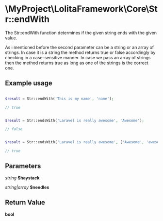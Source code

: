\MyProject\LolitaFramework\Core\Str::endWith
===

The Str::endWith function determines if the given string ends with the given value.

As i mentioned before the second parameter can be a string or an array of strings. In case it is a string the method returns true or false accordingly by checking in a case-sensitive manner. In case we pass an array of strings then the method returns true as long as one of the strings is the correct one.

Example usage
---
```php

$result = Str::endWith('This is my name', 'name');

// true

```

```php

$result = Str::endsWith('Laravel is really awesome', 'Awesome');

// false

```

```php

$result = Str::endsWith('Laravel is really awesome', ['Awesome', 'awesome']);

// true

```

Parameters
---

_string_  __$haystack__

_string|array_  __$needles__

Return Value
---
__bool__
